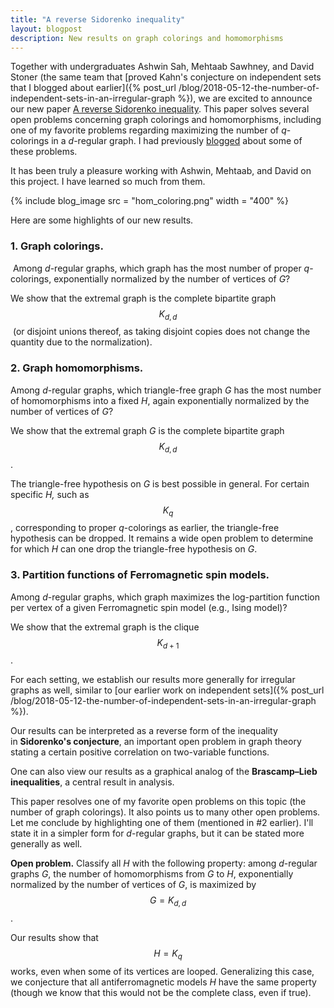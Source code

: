 ```yaml
---
title: "A reverse Sidorenko inequality"
layout: blogpost
description: New results on graph colorings and homomorphisms
---
```


Together with undergraduates Ashwin Sah, Mehtaab Sawhney, and David Stoner (the same team that [proved Kahn's conjecture on independent sets that I blogged about earlier]({% post_url /blog/2018-05-12-the-number-of-independent-sets-in-an-irregular-graph %}),
we are excited to announce our new paper [A reverse Sidorenko inequality](https://arxiv.org/abs/1809.09462). This paper solves several open problems concerning graph colorings and homomorphisms, including one of my favorite problems regarding maximizing the number of _q_-colorings in a _d_-regular graph. I had previously [blogged](https://yufeizhao.wordpress.com/2016/10/29/extremal-regular-graphs/) about some of these problems.

It has been truly a pleasure working with Ashwin, Mehtaab, and David on this project. I have learned so much from them.

{% include blog_image
    src = "hom_coloring.png"
    width = "400"
%}

Here are some highlights of our new results.

### 1. Graph colorings.

 Among _d_-regular graphs, which graph has the most number of proper _q_\-colorings, exponentially normalized by the number of vertices of _G_?

We show that the extremal graph is the complete bipartite graph $$K_{d,d}$$ (or disjoint unions thereof, as taking disjoint copies does not change the quantity due to the normalization).

### 2. Graph homomorphisms.

Among _d_-regular graphs, which triangle-free graph _G_ has the most number of homomorphisms into a fixed _H_, again exponentially normalized by the number of vertices of _G_?

We show that the extremal graph _G_ is the complete bipartite graph $$K_{d,d}$$.

The triangle-free hypothesis on _G_ is best possible in general. For certain specific _H,_ such as $$K_q$$, corresponding to proper _q_-colorings as earlier, the triangle-free hypothesis can be dropped. It remains a wide open problem to determine for which _H_ can one drop the triangle-free hypothesis on _G_.

### 3. Partition functions of Ferromagnetic spin models.

Among _d_-regular graphs, which graph maximizes the log-partition function per vertex of a given Ferromagnetic spin model (e.g., Ising model)?

We show that the extremal graph is the clique $$K_{d+1}$$.

For each setting, we establish our results more generally for irregular graphs as well, similar to [our earlier work on independent sets]({% post_url /blog/2018-05-12-the-number-of-independent-sets-in-an-irregular-graph %}).

Our results can be interpreted as a reverse form of the inequality in **Sidorenko's conjecture**, an important open problem in graph theory stating a certain positive correlation on two-variable functions.

One can also view our results as a graphical analog of the **Brascamp–Lieb inequalities**, a central result in analysis.

This paper resolves one of my favorite open problems on this topic (the number of graph colorings). It also points us to many other open problems. Let me conclude by highlighting one of them (mentioned in #2 earlier). I'll state it in a simpler form for _d_-regular graphs, but it can be stated more generally as well.

**Open problem.** Classify all _H_ with the following property: among _d_-regular graphs _G_, the number of homomorphisms from _G_ to _H_, exponentially normalized by the number of vertices of _G_, is maximized by $$G = K_{d,d}$$.

Our results show that $$H = K_q$$ works, even when some of its vertices are looped. Generalizing this case, we conjecture that all antiferromagnetic models _H_ have the same property (though we know that this would not be the complete class, even if true).
